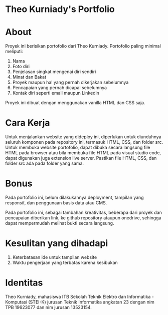 # Theo Kurniady's Portfolio

# About

Proyek ini berisikan portofolio dari Theo Kurniady. Portofolio paling minimal meliputi:

1. Nama
2. Foto diri
3. Penjelasan singkat mengenai diri sendiri
4. Minat dan Bakat
5. Proyek maupun hal yang pernah dikerjakan sebelumnya
6. Pencapaian yang pernah dicapai sebelumnya
7. Kontak diri seperti email maupun Linkedin

Proyek ini dibuat dengan menggunakan vanilla HTML dan CSS saja.

# Cara Kerja

Untuk menjalankan website yang dideploy ini, diperlukan untuk diunduhnya seluruh komponen pada repository ini, termasuk HTML, CSS, dan folder src. Untuk membuka website portofolio, dapat dibuka secara langsung file HTML pada browser atau bila membuka file HTML pada visual studio code, dapat digunakan juga extension live server. Pastikan file HTML, CSS, dan folder src ada pada folder yang sama.

# Bonus

Pada portofolio ini, belum dilakukannya deployment, tampilan yang responsif, dan penggunaan basis data atau CMS.

Pada portofolio ini, sebagai tambahan kreativitas, beberapa dari proyek dan pencapaian diberikan link, ke github repository ataupun onedrive, sehingga dapat mempermudah melihat bukti secara langsung.

# Kesulitan yang dihadapi

1. Keterbatasan ide untuk tampilan website
2. Waktu pengerjaan yang terbatas karena kesibukan

# Identitas

Theo Kurniady, mahasiswa ITB Sekolah Teknik Elektro dan Informatika - Komputasi (STEI-K) jurusan Teknik Informatika angkatan 23 dengan nim TPB 19623077 dan nim jurusan 13523154.
